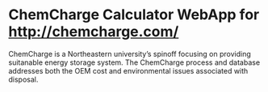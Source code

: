# ChemCharge Calculator WebApp for http://chemcharge.com/

ChemCharge is a Northeastern university’s spinoff focusing on providing suitanable energy storage system.
The ChemCharge process and database addresses both the OEM cost and environmental issues associated with disposal.
